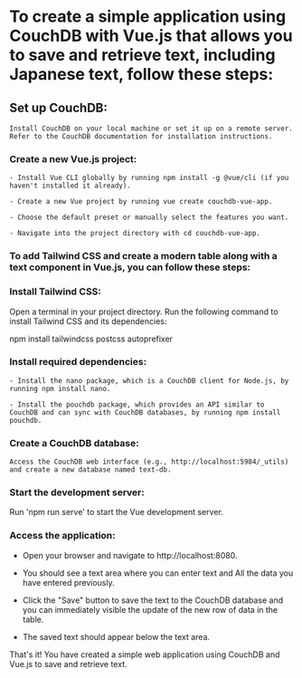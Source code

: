# To create a simple application using CouchDB with Vue.js that allows you to save and retrieve text, including Japanese text, follow these steps:

## Set up CouchDB:

```
Install CouchDB on your local machine or set it up on a remote server. Refer to the CouchDB documentation for installation instructions.
```

### Create a new Vue.js project:

```
- Install Vue CLI globally by running npm install -g @vue/cli (if you haven't installed it already).

- Create a new Vue project by running vue create couchdb-vue-app.

- Choose the default preset or manually select the features you want.

- Navigate into the project directory with cd couchdb-vue-app.
```

### To add Tailwind CSS and create a modern table along with a text component in Vue.js, you can follow these steps:

### Install Tailwind CSS:

Open a terminal in your project directory.
Run the following command to install Tailwind CSS and its dependencies:

npm install tailwindcss postcss autoprefixer

### Install required dependencies:

```
- Install the nano package, which is a CouchDB client for Node.js, by running npm install nano.

- Install the pouchdb package, which provides an API similar to CouchDB and can sync with CouchDB databases, by running npm install pouchdb.
```

### Create a CouchDB database:

```
Access the CouchDB web interface (e.g., http://localhost:5984/_utils) and create a new database named text-db.
```

### Start the development server:

Run 'npm run serve' to start the Vue development server.

### Access the application:

- Open your browser and navigate to http://localhost:8080.

- You should see a text area where you can enter text and All the data you have entered previously.

- Click the "Save" button to save the text to the CouchDB database and you can immediately visible the update of the new row of data in the table.

- The saved text should appear below the text area.

That's it! You have created a simple web application using CouchDB and Vue.js to save and retrieve text.
